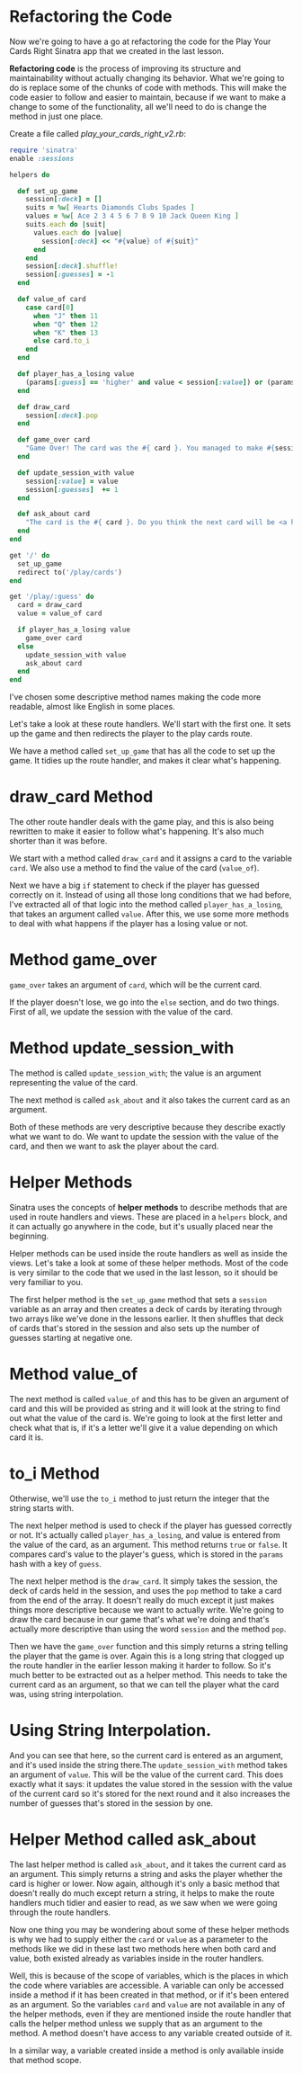 # Refactoring the Code

Now we're going to have a go at refactoring the code for the Play Your Cards Right Sinatra app that we created in the last lesson.

**Refactoring code** is the process of improving its structure and maintainability without actually changing its behavior. What we're going to do is replace some of the chunks of code with methods. This will make the code easier to follow and easier to maintain, because if we want to make a change to some of the functionality, all we'll need to do is change the method in just one place.

Create a file called *play_your_cards_right_v2.rb*:

```ruby
require 'sinatra'
enable :sessions

helpers do

  def set_up_game
    session[:deck] = []
    suits = %w[ Hearts Diamonds Clubs Spades ]
    values = %w[ Ace 2 3 4 5 6 7 8 9 10 Jack Queen King ]
    suits.each do |suit|
      values.each do |value|
        session[:deck] << "#{value} of #{suit}"
      end
    end
    session[:deck].shuffle!
    session[:guesses] = -1
  end

  def value_of card
    case card[0]
      when "J" then 11
      when "Q" then 12
      when "K" then 13
      else card.to_i
    end
  end

  def player_has_a_losing value
    (params[:guess] == 'higher' and value < session[:value]) or (params[:guess] == 'lower' and value > session[:value])
  end

  def draw_card
    session[:deck].pop
  end

  def game_over card
    "Game Over! The card was the #{ card }. You managed to make #{session[:guesses]} correct guess#{'es' unless session[:guesses] == 1}. <a href='/'>Play Again</a>"
  end

  def update_session_with value
    session[:value] = value
    session[:guesses]  += 1
  end

  def ask_about card
    "The card is the #{ card }. Do you think the next card will be <a href='/play/higher'>Higher</a> or <a href='/play/lower'>Lower</a>?"
  end
end

get '/' do
  set_up_game
  redirect to('/play/cards')
end

get '/play/:guess' do
  card = draw_card
  value = value_of card

  if player_has_a_losing value
    game_over card
  else
    update_session_with value
    ask_about card
  end
end
```

I've chosen some descriptive method names making the code more readable, almost like English in some places.

Let's take a look at these route handlers. We'll start with the first one. It sets up the game and then redirects the player to the play cards route.

We have a method called `set_up_game` that has all the code to set up the game. It tidies up the route handler, and makes it clear what's happening.

# draw_card Method

The other route handler deals with the game play, and this is also being rewritten to make it easier to follow what's happening. It's also much shorter than it was before.

We start with a method called `draw_card` and it assigns a card to the variable `card`. We also use a method to find the value of the card (`value_of`).

Next we have a big `if` statement to check if the player has guessed correctly on it. Instead of using all those long conditions that we had before, I've extracted all of that logic into the method called `player_has_a_losing`, that takes an argument called `value`. After this, we use some more methods to deal with what happens if the player has a losing value or not.

# Method game_over

`game_over` takes an argument of `card`, which will be the current card.

If the player doesn't lose, we go into the `else` section, and do two things. First of all, we update the session with the value of the card.

# Method update_session_with

The method is called `update_session_with`; the value is an argument representing the value of the card.

The next method is called `ask_about` and it also takes the current card as an argument.

Both of these methods are very descriptive because they describe exactly what we want to do. We want to update the session with the value of the card, and then we want to ask the player about the card.

# Helper Methods

Sinatra uses the concepts of **helper methods** to describe methods that are used in route handlers and views. These are placed in a `helpers` block, and it can actually go anywhere in the code, but it's usually placed near the beginning.

Helper methods can be used inside the route handlers as well as inside the views. Let's take a look at some of these helper methods. Most of the code is very similar to the code that we used in the last lesson, so it should be very familiar to you.

The first helper method is the `set_up_game` method that sets a `session` variable as an array and then creates a deck of cards by iterating through two arrays like we've done in the lessons earlier. It then shuffles that deck of cards that's stored in the session and also sets up the number of guesses starting at negative one.

# Method value_of

The next method is called `value_of` and this has to be given an argument of card and this will be provided as string and it will look at the string to find out what the value of the card is. We're going to look at the first letter and check what that is, if it's a letter we'll give it a value depending on which card it is.

# to_i Method

Otherwise, we'll use the `to_i` method to just return the integer that the string starts with.

The next helper method is used to check if the player has guessed correctly or not. It's actually called `player_has_a_losing`, and value is entered from the value of the card, as an argument. This method returns `true` or `false`. It compares card's value to the player's guess, which is stored in the `params` hash with a key of `guess`.

The next helper method is the `draw_card`. It simply takes the session, the deck of cards held in the session, and uses the `pop` method to take a card from the end of the array. It doesn't really do much except it just makes things more descriptive because we want to actually write. We're going to draw the card because in our game that's what we're doing and that's actually more descriptive than using the word `session` and the method `pop`.

Then we have the `game_over` function and this simply returns a string telling the player that the game is over. Again this is a long string that clogged up the route handler in the earlier lesson making it harder to follow. So it's much better to be extracted out as a helper method. This needs to take the current card as an argument, so that we can tell the player what the card was, using string interpolation.

# Using String Interpolation.

And you can see that here, so the current card is entered as an argument, and it's used inside the string there.The `update_session_with` method takes an argument of `value`. This will be the value of the current card. This does exactly what it says: it updates the value stored in the session with the value of the current card so it's stored for the next round and it also increases the number of guesses that's stored in the session by one.

# Helper Method called ask_about

The last helper method is called `ask_about`, and it takes the current card as an argument. This simply returns a string and asks the player whether the card is higher or lower. Now again, although it's only a basic method that doesn't really do much except return a string, it helps to make the route handlers much tidier and easier to read, as we saw when we were going through the route handlers.

Now one thing you may be wondering about some of these helper methods is why we had to supply either the `card` or `value` as a parameter to the methods like we did in these last two methods here when both card and value, both existed already as variables inside in the router handlers.

Well, this is because of the scope of variables, which is the places in which the code where variables are accessible. A variable can only be accessed inside a method if it has been created in that method, or if it's been entered as an argument. So the variables `card` and `value` are not available in any of the helper methods, even if they are mentioned inside the route handler that calls the helper method unless we supply that as an argument to the method. A method doesn't have access to any variable created outside of it.

In a similar way, a variable created inside a method is only available inside that method scope.